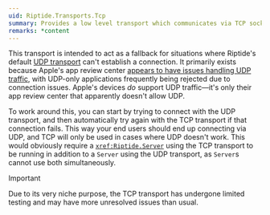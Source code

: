 ```yaml
---
uid: Riptide.Transports.Tcp
summary: Provides a low level transport which communicates via TCP sockets.
remarks: *content
---
```

This transport is intended to act as a fallback for situations where Riptide's default [UDP transport](xref:Riptide.Transports.Udp) can't establish a connection. It primarily exists because Apple's app review center [appears to have issues handling UDP traffic](https://developer.apple.com/forums/thread/133938?answerId=617066022#617066022), with UDP-only applications frequently being rejected due to connection issues. Apple's devices *do* support UDP traffic—it's only their app review center that apparently doesn't allow UDP.

To work around this, you can start by trying to connect with the UDP transport, and then automatically try again with the TCP transport if that connection fails. This way your end users should end up connecting via UDP, and TCP will only be used in cases where UDP doesn't work. This would obviously require a <code><xref:Riptide.Server></code> using the TCP transport to be running in addition to a `Server` using the UDP transport, as `Server`s cannot use both simultaneously.

> [!Important]
> Due to its very niche purpose, the TCP transport has undergone limited testing and may have more unresolved issues than usual.